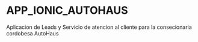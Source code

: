 # APP_IONIC_AUTOHAUS
Aplicacion de Leads y Servicio de atencion al cliente para la consecionaria cordobesa AutoHaus
